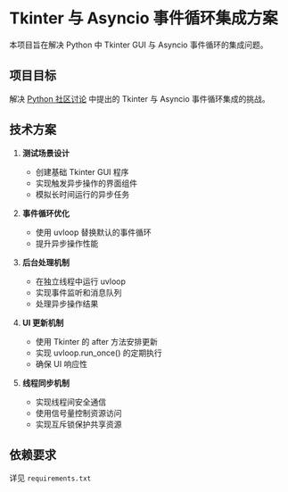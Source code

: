 # Tkinter 与 Asyncio 事件循环集成方案

本项目旨在解决 Python 中 Tkinter GUI 与 Asyncio 事件循环的集成问题。

## 项目目标

解决 [Python 社区讨论](https://discuss.python.org/t/connecting-asyncio-and-tkinter-event-loops/14722/1) 中提出的 Tkinter 与 Asyncio 事件循环集成的挑战。

## 技术方案

1. **测试场景设计**
   - 创建基础 Tkinter GUI 程序
   - 实现触发异步操作的界面组件
   - 模拟长时间运行的异步任务

2. **事件循环优化**
   - 使用 uvloop 替换默认的事件循环
   - 提升异步操作性能

3. **后台处理机制**
   - 在独立线程中运行 uvloop
   - 实现事件监听和消息队列
   - 处理异步操作结果

4. **UI 更新机制**
   - 使用 Tkinter 的 after 方法安排更新
   - 实现 uvloop.run_once() 的定期执行
   - 确保 UI 响应性

5. **线程同步机制**
   - 实现线程间安全通信
   - 使用信号量控制资源访问
   - 实现互斥锁保护共享资源

## 依赖要求

详见 `requirements.txt`
